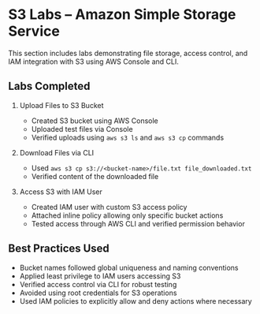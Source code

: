 # S3 Labs – Amazon Simple Storage Service

This section includes labs demonstrating file storage, access control, and IAM integration with S3 using AWS Console and CLI.

## Labs Completed

1. Upload Files to S3 Bucket  
   - Created S3 bucket using AWS Console  
   - Uploaded test files via Console  
   - Verified uploads using `aws s3 ls` and `aws s3 cp` commands  

2. Download Files via CLI  
   - Used `aws s3 cp s3://<bucket-name>/file.txt file_downloaded.txt`  
   - Verified content of the downloaded file  

3. Access S3 with IAM User  
   - Created IAM user with custom S3 access policy  
   - Attached inline policy allowing only specific bucket actions  
   - Tested access through AWS CLI and verified permission behavior  

## Best Practices Used

- Bucket names followed global uniqueness and naming conventions  
- Applied least privilege to IAM users accessing S3  
- Verified access control via CLI for robust testing  
- Avoided using root credentials for S3 operations  
- Used IAM policies to explicitly allow and deny actions where necessary  
